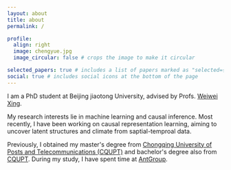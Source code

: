 ```yaml
---
layout: about
title: about
permalink: /

profile:
  align: right
  image: chengyue.jpg
  image_circular: false # crops the image to make it circular

selected_papers: true # includes a list of papers marked as "selected={true}"
social: true # includes social icons at the bottom of the page
---
```

I am a PhD student at  Beijing jiaotong University, advised by Profs. [Weiwei Xing](https://faculty.bjtu.edu.cn/7930/).

My research interests lie in machine learning and causal inference. Most recently, I have been working on causal representation learning, aiming to uncover latent structures and climate from saptial-temproal data.

Previously, I obtained my master's degree from [Chongqing University of Posts and Telecommunications (CQUPT)](https://www.cqupt.edu.cn/) and bachelor's degree also from [CQUPT](https://www.cqupt.edu.cn/). During my study, I have spent time at [AntGroup](https://www.antgroup.com/).

